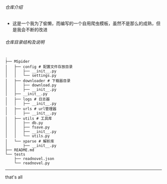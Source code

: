 ###### 仓库介绍

- 这是一个我为了偷懒，而编写的一个自用爬虫模板，虽然不是那么的成熟，但是我会不断的改进

###### 仓库目录结构及说明
```
.
├── MSpider
│   ├── config # 配置文件存放目录
│   │   ├── __init__.py
│   │   └── settings.py
│   ├── downloader # 下载器目录
│   │   ├── download.py
│   │   ├── __init__.py
│   ├── __init__.py
│   ├── logs # 日志器
│   │   ├── __init__.py
│   ├── urls # url管理器
│   │   ├── __init__.py
│   ├── utils # 工具库
│   │   ├── db.py
│   │   ├── fsave.py
│   │   ├── __init__.py
│   │   └── utils.py
│   └── xparse # 解析库
│       ├── __init__.py
├── README.md
└── tests
    ├── readnovel.json
    └── readnovel.py
```
---
that's all

